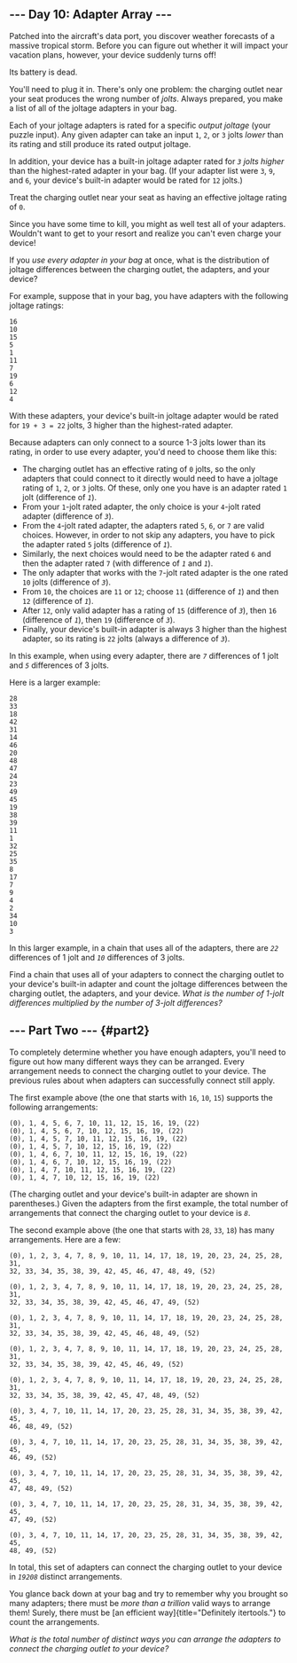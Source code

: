 ## \-\-- Day 10: Adapter Array \-\--

Patched into the aircraft\'s data port, you discover weather forecasts
of a massive tropical storm. Before you can figure out whether it will
impact your vacation plans, however, your device suddenly turns off!

Its battery is dead.

You\'ll need to plug it in. There\'s only one problem: the charging
outlet near your seat produces the wrong number of *jolts*. Always
prepared, you make a list of all of the joltage adapters in your bag.

Each of your joltage adapters is rated for a specific *output joltage*
(your puzzle input). Any given adapter can take an input `1`, `2`, or
`3` jolts *lower* than its rating and still produce its rated output
joltage.

In addition, your device has a built-in joltage adapter rated for *`3`
jolts higher* than the highest-rated adapter in your bag. (If your
adapter list were `3`, `9`, and `6`, your device\'s built-in adapter
would be rated for `12` jolts.)

Treat the charging outlet near your seat as having an effective joltage
rating of `0`.

Since you have some time to kill, you might as well test all of your
adapters. Wouldn\'t want to get to your resort and realize you can\'t
even charge your device!

If you *use every adapter in your bag* at once, what is the distribution
of joltage differences between the charging outlet, the adapters, and
your device?

For example, suppose that in your bag, you have adapters with the
following joltage ratings:

    16
    10
    15
    5
    1
    11
    7
    19
    6
    12
    4

With these adapters, your device\'s built-in joltage adapter would be
rated for `19 + 3 = 22` jolts, 3 higher than the highest-rated adapter.

Because adapters can only connect to a source 1-3 jolts lower than its
rating, in order to use every adapter, you\'d need to choose them like
this:

-   The charging outlet has an effective rating of `0` jolts, so the
    only adapters that could connect to it directly would need to have a
    joltage rating of `1`, `2`, or `3` jolts. Of these, only one you
    have is an adapter rated `1` jolt (difference of *`1`*).
-   From your `1`-jolt rated adapter, the only choice is your `4`-jolt
    rated adapter (difference of *`3`*).
-   From the `4`-jolt rated adapter, the adapters rated `5`, `6`, or `7`
    are valid choices. However, in order to not skip any adapters, you
    have to pick the adapter rated `5` jolts (difference of *`1`*).
-   Similarly, the next choices would need to be the adapter rated `6`
    and then the adapter rated `7` (with difference of *`1`* and *`1`*).
-   The only adapter that works with the `7`-jolt rated adapter is the
    one rated `10` jolts (difference of *`3`*).
-   From `10`, the choices are `11` or `12`; choose `11` (difference of
    *`1`*) and then `12` (difference of *`1`*).
-   After `12`, only valid adapter has a rating of `15` (difference of
    *`3`*), then `16` (difference of *`1`*), then `19` (difference of
    *`3`*).
-   Finally, your device\'s built-in adapter is always 3 higher than the
    highest adapter, so its rating is `22` jolts (always a difference of
    *`3`*).

In this example, when using every adapter, there are *`7`* differences
of 1 jolt and *`5`* differences of 3 jolts.

Here is a larger example:

    28
    33
    18
    42
    31
    14
    46
    20
    48
    47
    24
    23
    49
    45
    19
    38
    39
    11
    1
    32
    25
    35
    8
    17
    7
    9
    4
    2
    34
    10
    3

In this larger example, in a chain that uses all of the adapters, there
are *`22`* differences of 1 jolt and *`10`* differences of 3 jolts.

Find a chain that uses all of your adapters to connect the charging
outlet to your device\'s built-in adapter and count the joltage
differences between the charging outlet, the adapters, and your device.
*What is the number of 1-jolt differences multiplied by the number of
3-jolt differences?*

## \-\-- Part Two \-\-- {#part2}

To completely determine whether you have enough adapters, you\'ll need
to figure out how many different ways they can be arranged. Every
arrangement needs to connect the charging outlet to your device. The
previous rules about when adapters can successfully connect still apply.

The first example above (the one that starts with `16`, `10`, `15`)
supports the following arrangements:

    (0), 1, 4, 5, 6, 7, 10, 11, 12, 15, 16, 19, (22)
    (0), 1, 4, 5, 6, 7, 10, 12, 15, 16, 19, (22)
    (0), 1, 4, 5, 7, 10, 11, 12, 15, 16, 19, (22)
    (0), 1, 4, 5, 7, 10, 12, 15, 16, 19, (22)
    (0), 1, 4, 6, 7, 10, 11, 12, 15, 16, 19, (22)
    (0), 1, 4, 6, 7, 10, 12, 15, 16, 19, (22)
    (0), 1, 4, 7, 10, 11, 12, 15, 16, 19, (22)
    (0), 1, 4, 7, 10, 12, 15, 16, 19, (22)

(The charging outlet and your device\'s built-in adapter are shown in
parentheses.) Given the adapters from the first example, the total
number of arrangements that connect the charging outlet to your device
is *`8`*.

The second example above (the one that starts with `28`, `33`, `18`) has
many arrangements. Here are a few:

    (0), 1, 2, 3, 4, 7, 8, 9, 10, 11, 14, 17, 18, 19, 20, 23, 24, 25, 28, 31,
    32, 33, 34, 35, 38, 39, 42, 45, 46, 47, 48, 49, (52)

    (0), 1, 2, 3, 4, 7, 8, 9, 10, 11, 14, 17, 18, 19, 20, 23, 24, 25, 28, 31,
    32, 33, 34, 35, 38, 39, 42, 45, 46, 47, 49, (52)

    (0), 1, 2, 3, 4, 7, 8, 9, 10, 11, 14, 17, 18, 19, 20, 23, 24, 25, 28, 31,
    32, 33, 34, 35, 38, 39, 42, 45, 46, 48, 49, (52)

    (0), 1, 2, 3, 4, 7, 8, 9, 10, 11, 14, 17, 18, 19, 20, 23, 24, 25, 28, 31,
    32, 33, 34, 35, 38, 39, 42, 45, 46, 49, (52)

    (0), 1, 2, 3, 4, 7, 8, 9, 10, 11, 14, 17, 18, 19, 20, 23, 24, 25, 28, 31,
    32, 33, 34, 35, 38, 39, 42, 45, 47, 48, 49, (52)

    (0), 3, 4, 7, 10, 11, 14, 17, 20, 23, 25, 28, 31, 34, 35, 38, 39, 42, 45,
    46, 48, 49, (52)

    (0), 3, 4, 7, 10, 11, 14, 17, 20, 23, 25, 28, 31, 34, 35, 38, 39, 42, 45,
    46, 49, (52)

    (0), 3, 4, 7, 10, 11, 14, 17, 20, 23, 25, 28, 31, 34, 35, 38, 39, 42, 45,
    47, 48, 49, (52)

    (0), 3, 4, 7, 10, 11, 14, 17, 20, 23, 25, 28, 31, 34, 35, 38, 39, 42, 45,
    47, 49, (52)

    (0), 3, 4, 7, 10, 11, 14, 17, 20, 23, 25, 28, 31, 34, 35, 38, 39, 42, 45,
    48, 49, (52)

In total, this set of adapters can connect the charging outlet to your
device in *`19208`* distinct arrangements.

You glance back down at your bag and try to remember why you brought so
many adapters; there must be *more than a trillion* valid ways to
arrange them! Surely, there must be [an efficient
way]{title="Definitely itertools."} to count the arrangements.

*What is the total number of distinct ways you can arrange the adapters
to connect the charging outlet to your device?*
